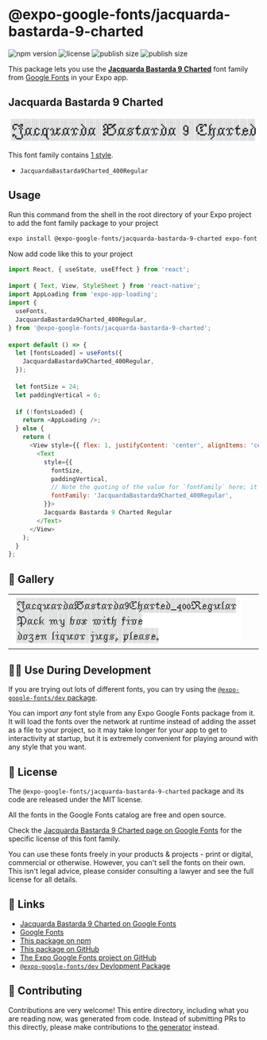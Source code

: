 # @expo-google-fonts/jacquarda-bastarda-9-charted

![npm version](https://flat.badgen.net/npm/v/@expo-google-fonts/jacquarda-bastarda-9-charted)
![license](https://flat.badgen.net/github/license/expo/google-fonts)
![publish size](https://flat.badgen.net/packagephobia/install/@expo-google-fonts/jacquarda-bastarda-9-charted)
![publish size](https://flat.badgen.net/packagephobia/publish/@expo-google-fonts/jacquarda-bastarda-9-charted)

This package lets you use the [**Jacquarda Bastarda 9 Charted**](https://fonts.google.com/specimen/Jacquarda+Bastarda+9+Charted) font family from [Google Fonts](https://fonts.google.com/) in your Expo app.

## Jacquarda Bastarda 9 Charted

![Jacquarda Bastarda 9 Charted](./font-family.png)

This font family contains [1 style](#-gallery).

- `JacquardaBastarda9Charted_400Regular`

## Usage

Run this command from the shell in the root directory of your Expo project to add the font family package to your project
```sh
expo install @expo-google-fonts/jacquarda-bastarda-9-charted expo-font expo-app-loading
```

Now add code like this to your project
```js
import React, { useState, useEffect } from 'react';

import { Text, View, StyleSheet } from 'react-native';
import AppLoading from 'expo-app-loading';
import {
  useFonts,
  JacquardaBastarda9Charted_400Regular,
} from '@expo-google-fonts/jacquarda-bastarda-9-charted';

export default () => {
  let [fontsLoaded] = useFonts({
    JacquardaBastarda9Charted_400Regular,
  });

  let fontSize = 24;
  let paddingVertical = 6;

  if (!fontsLoaded) {
    return <AppLoading />;
  } else {
    return (
      <View style={{ flex: 1, justifyContent: 'center', alignItems: 'center' }}>
        <Text
          style={{
            fontSize,
            paddingVertical,
            // Note the quoting of the value for `fontFamily` here; it expects a string!
            fontFamily: 'JacquardaBastarda9Charted_400Regular',
          }}>
          Jacquarda Bastarda 9 Charted Regular
        </Text>
      </View>
    );
  }
};

```

## 🔡 Gallery


||||
|-|-|-|
|![JacquardaBastarda9Charted_400Regular](./JacquardaBastarda9Charted_400Regular.ttf.png)||||


## 👩‍💻 Use During Development

If you are trying out lots of different fonts, you can try using the [`@expo-google-fonts/dev` package](https://github.com/expo/google-fonts/tree/master/font-packages/dev#readme).

You can import *any* font style from any Expo Google Fonts package from it. It will load the fonts
over the network at runtime instead of adding the asset as a file to your project, so it may take longer
for your app to get to interactivity at startup, but it is extremely convenient
for playing around with any style that you want.

## 📖 License

The `@expo-google-fonts/jacquarda-bastarda-9-charted` package and its code are released under the MIT license.

All the fonts in the Google Fonts catalog are free and open source.

Check the [Jacquarda Bastarda 9 Charted page on Google Fonts](https://fonts.google.com/specimen/Jacquarda+Bastarda+9+Charted) for the specific license of this font family.

You can use these fonts freely in your products & projects - print or digital, commercial or otherwise. However, you can't sell the fonts on their own. This isn't legal advice, please consider consulting a lawyer and see the full license for all details.

## 🔗 Links

- [Jacquarda Bastarda 9 Charted on Google Fonts](https://fonts.google.com/specimen/Jacquarda+Bastarda+9+Charted)
- [Google Fonts](https://fonts.google.com/)
- [This package on npm](https://www.npmjs.com/package/@expo-google-fonts/jacquarda-bastarda-9-charted)
- [This package on GitHub](https://github.com/expo/google-fonts/tree/master/font-packages/jacquarda-bastarda-9-charted)
- [The Expo Google Fonts project on GitHub](https://github.com/expo/google-fonts)
- [`@expo-google-fonts/dev` Devlopment Package](https://github.com/expo/google-fonts/tree/master/font-packages/dev)

## 🤝 Contributing

Contributions are very welcome! This entire directory, including what you are reading now, was generated from code. Instead of submitting PRs to this directly, please make contributions to [the generator](https://github.com/expo/google-fonts/tree/master/packages/generator) instead.

